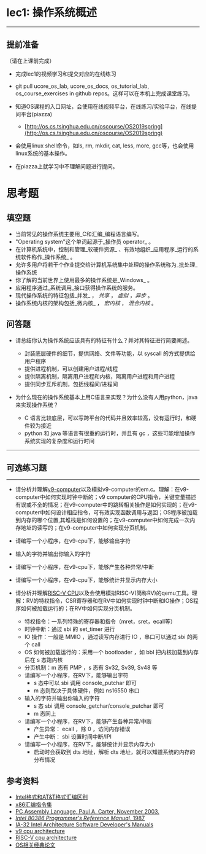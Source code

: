 # lec1: 操作系统概述

---

## **提前准备**

（请在上课前完成）

* 完成lec1的视频学习和提交对应的在线练习
* git pull ucore\_os\_lab, ucore\_os\_docs, os\_tutorial\_lab, os\_course\_exercises in github repos。这样可以在本机上完成课堂练习。
* 知道OS课程的入口网址，会使用在线视频平台，在线练习/实验平台，在线提问平台\(piazza\)
  * [http://os.cs.tsinghua.edu.cn/oscourse/OS2019spring](http://os.cs.tsinghua.edu.cn/oscourse/OS2019spring)


* 会使用linux shell命令，如ls, rm, mkdir, cat, less, more, gcc等，也会使用linux系统的基本操作。
* 在piazza上就学习中不理解问题进行提问。



# 思考题

## 填空题

* 当前常见的操作系统主要用_C和汇编_编程语言编写。
* "Operating system"这个单词起源于_操作员 operator_ 。
* 在计算机系统中，控制和管理_软硬件资源_ 、有效地组织_应用程序_运行的系统软件称作_操作系统_ 。
* 允许多用户将若干个作业提交给计算机系统集中处理的操作系统称为_批处理_操作系统
* 你了解的当前世界上使用最多的操作系统是_Windows_ 。
* 应用程序通过_系统调用_接口获得操作系统的服务。
* 现代操作系统的特征包括_并发_ ， _共享_ ， _虚拟_ ，_异步_ 。
* 操作系统内核的架构包括_微内核_ ， _宏内核_ ， _混合内核_ 。


## 问答题

- 请总结你认为操作系统应该具有的特征有什么？并对其特征进行简要阐述。
  - 封装底层硬件的细节，提供网络、文件等功能，以 syscall 的方式提供给用户程序
  - 提供进程机制，可以创建用户进程/线程
  - 提供隔离机制，隔离用户进程和内核，隔离用户进程和用户进程
  - 提供同步互斥机制，包括线程间/进程间


- 为什么现在的操作系统基本上用C语言来实现？为什么没有人用python，java来实现操作系统？

  - C 语言比较底层，可以写跨平台的代码并且效率较高，没有运行时，和硬件较为接近
  - python 和 java 等语言有很重的运行时，并且有 gc ，这些可能增加操作系统实现的复杂度和运行时间

---

## 可选练习题

---

- 请分析并理解[v9\-computer](https://github.com/chyyuu/os_tutorial_lab/blob/master/v9_computer/docs/v9_computer.md)以及模拟v9\-computer的em.c。理解：在v9\-computer中如何实现时钟中断的；v9 computer的CPU指令，关键变量描述有误或不全的情况；在v9\-computer中的跳转相关操作是如何实现的；在v9\-computer中如何设计相应指令，可有效实现函数调用与返回；OS程序被加载到内存的哪个位置,其堆栈是如何设置的；在v9\-computer中如何完成一次内存地址的读写的；在v9\-computer中如何实现分页机制。


- 请编写一个小程序，在v9-cpu下，能够输出字符


- 输入的字符并输出你输入的字符


- 请编写一个小程序，在v9-cpu下，能够产生各种异常/中断


- 请编写一个小程序，在v9-cpu下，能够统计并显示内存大小



- 请分析并理解[RISC-V CPU](http://www.riscvbook.com/chinese/)以及会使用模拟RISC\-V(简称RV)的qemu工具。理解：RV的特权指令，CSR寄存器和在RV中如何实现时钟中断和IO操作；OS程序如何被加载运行的；在RV中如何实现分页机制。
  - 特权指令：一系列特殊的寄存器和指令（mret，sret，ecall等）
  - 时钟中断：通过 sbi 的 set_timer 进行
  - IO 操作：一般是 MMIO ，通过读写内存进行 IO ，串口可以通过 sbi 的两个 call
  - OS 如何被加载运行的：采用一个 bootloader ，如 bbl 把内核加载到内存后在 s 态跑内核
  - 分页机制：m 态有 PMP ，s 态有 Sv32, Sv39, Sv48 等
  - 请编写一个小程序，在RV下，能够输出字符
    - s 态中可以 sbi 调用 console_putchar 即可
    - m 态则取决于具体硬件，例如 ns16550 串口
  - 输入的字符并输出你输入的字符
    - s 态 sbi 调用 console_getchar/console_putchar 即可
    - m 态同上
  - 请编写一个小程序，在RV下，能够产生各种异常/中断
    - 产生异常： ecall ，除 0 ，访问内存错误
    - 产生中断： sbi 设置时间中断/IPI
  - 请编写一个小程序，在RV下，能够统计并显示内存大小
    - 启动时会获取到 dts 地址，解析 dts 地址，就可以知道系统的内存的分布情况

## 参考资料
 - [Intel格式和AT&T格式汇编区别](http://www.cnblogs.com/hdk1993/p/4820353.html)
 - [x86汇编指令集  ](http://hiyyp1234.blog.163.com/blog/static/67786373200981811422948/)
 - [PC Assembly Language, Paul A. Carter, November 2003.](https://pdos.csail.mit.edu/6.828/2016/readings/pcasm-book.pdf)
 - [*Intel 80386 Programmer's Reference Manual*, 1987](https://pdos.csail.mit.edu/6.828/2016/readings/i386/toc.htm)
 - [IA-32 Intel Architecture Software Developer's Manuals](http://www.intel.com/content/www/us/en/processors/architectures-software-developer-manuals.html)
 - [v9 cpu architecture](https://github.com/chyyuu/os_tutorial_lab/blob/master/v9_computer/docs/v9_computer.md)
 - [RISC-V cpu architecture](http://www.riscvbook.com/chinese/)
 - [OS相关经典论文](https://github.com/chyyuu/aos_course_info/blob/master/readinglist.md)
